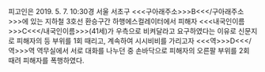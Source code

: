 피고인은 2019. 5. 7. 10:30경 서울 서초구 <<<구아래주소>>>B<<</구아래주소>>>에 있는 지하철 3호선 환승구간 하행에스컬레이터에서 피해자 <<<내국인이름>>>C<<</내국인이름>>>(41세)가 우측으로 비켜달라고 요구하였다는 이유로 신문지로 피해자의 등 부위를 1회 때리고, 계속하여 시시비비를 가리고자 <<<역>>>D<<</역>>>역 역무실에서 서로 대화를 나누던 중 손바닥으로 피해자의 오른팔 부위를 2회 때려 피해자를 폭행하였다.